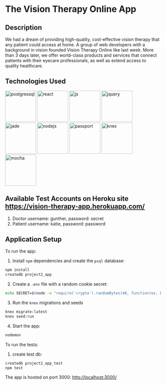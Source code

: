 # The Vision Therapy Online App

Description
--

We had a dream of providing high-quality, cost-effective vision therapy that any patient could access at home. A group of web developers with a background in vision founded Vision Therapy Online like last week. More than 3 days later, we offer world-class products and services that connect patients with their eyecare professionals, as well as extend access to quality healthcare.

Technologies Used
--
<img src="http://www.myintervals.com/blog/wp-content/uploads/2011/12/postgresql-logo1.png" alt="postgressql" width="100" height="100">
<img src="http://blog.tryolabs.com/wp-content/uploads/2015/04/logo-578x270.png" alt="react" height="100">
<img src="https://encrypted-tbn2.gstatic.com/images?q=tbn:ANd9GcT29KTHfYpV97Xy0KfOjc83PerxvTXQ4KtbnDFuddt0I4xkji-9QDZG4w" alt="js" width="100" height="100">
<img src="https://winio.herokuapp.com/images/jquery.png" alt="jquery" width="100" height="100">
<img src="https://avatars0.githubusercontent.com/u/9338635?v=3&s=400" alt="jade" width="100" height="100">
<img src="https://cdn2.iconfinder.com/data/icons/nodejs-1/128/nodejs-128.png" alt="nodejs" width="100" height="100">
<img src="https://winio.herokuapp.com/images/passport.png" alt="passport" width="100" height="100">
<img src="https://winio.herokuapp.com/images/knex.png" alt="knex" height="100">
<img src="https://winio.herokuapp.com/images/mocha.png" alt="mocha" width="100" height="100">

Available Test Accounts on Heroku site
https://vision-therapy-app.herokuapp.com/
--
1. Doctor
  username: gunther, password: secret
2. Patient
  username: katie, password: password

Application Setup
--

To run the app:

  1. Install `npm` dependencies and create the `psql` database:

  ```sh
  npm install
  createdb project2_app
  ```

  2. Create a `.env` file with a random cookie secret:

  ```sh
  echo SECRET=$(node -e "require('crypto').randomBytes(48, function(ex, buf) { console.log(buf.toString('hex')) });") >> .env
  ```

  3. Run the `knex` migrations and seeds

  ```sh
  knex migrate:latest
  knex seed:run
  ```

  4. Start the app:

  ```sh
  nodemon
  ```

To run the tests:

  1. create test db:

  ```sh
  createdb project2_app_test
  npm test
  ```

The app is hosted on port 3000: [http://localhost:3000/](http://localhost:3000/)

